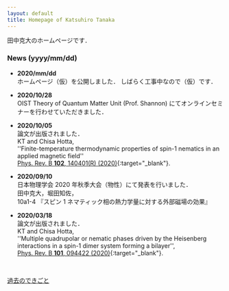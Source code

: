 ```yaml
---
layout: default
title: Homepage of Katsuhiro Tanaka
---
```


田中克大のホームページです．  

### News (yyyy/mm/dd)
- **2020/mm/dd**   
  ホームページ（仮）を公開しました．
  しばらく工事中なので（仮）です．     

- **2020/10/28**  
  OIST Theory of Quantum Matter Unit (Prof. Shannon) にてオンラインセミナーを行わせていただきました．  

- **2020/10/05**   
  論文が出版されました．    
  KT and Chisa Hotta,   
  ''Finite-temperature thermodynamic properties of spin-1 nematics in an applied magnetic field''    
  [Phys. Rev. B **102**, 140401(R) (2020)](https://journals.aps.org/prb/abstract/10.1103/PhysRevB.102.140401){:target="_blank"}.   
  
- **2020/09/10**  
  日本物理学会 2020 年秋季大会（物性）にて発表を行いました．  
  田中克大，堀田知佐，  
  10a1-4 『スピン 1 ネマティック相の熱力学量に対する外部磁場の効果』  

- **2020/03/18**  
  論文が出版されました．  
  KT and Chisa Hotta,   
  ''Multiple quadrupolar or nematic phases driven by the Heisenberg interactions in a spin-1 dimer system forming a bilayer'',  
  [Phys. Rev. B **101**, 094422 (2020)](https://link.aps.org/doi/10.1103/PhysRevB.101.094422){:target="_blank"}.  

<br>

[過去のできごと](/ja/prevnews_j.html)

